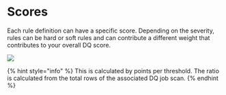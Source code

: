 # Scores

Each rule definition can have a specific score. Depending on the severity, rules can be hard or soft rules and can contribute a different weight that contributes to your overall DQ score.

![](../../.gitbook/assets/rule\_scoring.gif)

{% hint style="info" %}
This is calculated by points per threshold. The ratio is calculated from the total rows of the associated DQ job scan.
{% endhint %}
